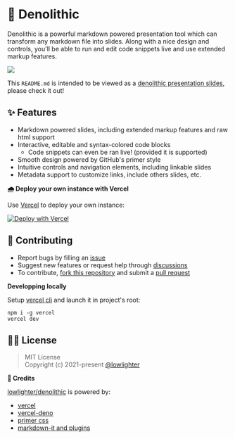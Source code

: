 <!-- [d-meta] title: Denolithic -->
<!-- [d-meta] author: lowlighter -->
<!-- [d-meta] menu-link: [Source](https://github.com/lowlighter/denolithic) -->
<!-- [d-meta] menu-link: [Sponsor](https://github.com/sponsors/lowlighter) -->

# 🦕 Denolithic

Denolithic is a powerful markdown powered presentation tool which can transform any markdown file into slides.
Along with a nice design and controls, you'll be able to run and edit code snippets live and use extended markup features.

<!-- [d-comment -->
![](https://user-images.githubusercontent.com/22963968/119055511-75bfc800-b9c9-11eb-8adf-5ee3a774b2cb.gif)

This `README.md` is intended to be viewed as a [denolithic presentation slides](https://denolithic.vercel.app), please check it out!
<!-- d-comment] -->

<!-- [d-uncomment

::: info

**🧪 Test it on your own markdown file!**

Enter an URL to any markdown file to preview it live with denolithic:

<form class="d-flex" onsubmit="setTimeout(() => window.location.replace(`${location.pathname}?target=${encodeURIComponent(document.querySelector('#denolithic-it').value)}`, 500))">
  <input id="denolithic-it" class="form-control flex-1 mr-2" type="url" placeholder="https://raw.githubusercontent.com/lowlighter/denolithic/main/README.md">
  <button type="submit" class="btn btn-primary">Denolithic it!</button>
</form>

:::

d-uncomment] -->

## ✨ Features
- Markdown powered slides, including extended markup features and raw html support
- Interactive, editable and syntax-colored code blocks
  - Code snippets can even be ran live! (provided it is supported)
- Smooth design powered by GitHub's primer style
- Intuitive controls and navigation elements, including linkable slides
- Metadata support to customize links, include others slides, etc.

**🌧️ Deploy your own instance with Vercel**

Use [Vercel](https://vercel.com) to deploy your own instance:

[![Deploy with Vercel](https://vercel.com/button)](https://vercel.com/new/git/external?repository-url=https%3A%2F%2Fgithub.com%2Flowlighter%2Fdenolithic&env=DENO_UNSTABLE&envDescription=Set%20to%20true%20to%20enable%20unstable%20features%20of%20deno%20runtime%20(required%20for%20code%20execution)&project-name=denolithic&repository-name=denolithic&demo-title=Denolithic&demo-description=Create%20presentation%20slides%20from%20markdown&demo-url=https%3A%2F%2Fdenolithic.vercel.app&demo-image=https%3A%2F%2Fdenolithic.vercel.app%2Fstatic%2Fopengraph.png)

<!-- [d-include] /_denolithic_features.md -->

## 🧙 Contributing

* Report bugs by filling an [issue](https://github.com/lowlighter/denolithic/issues)
* Suggest new features or request help through [discussions](https://github.com/lowlighter/denolithic/discussions)
* To contribute, [fork this repository](https://github.com/lowlighter/denolithic/network/members) and submit a [pull request](https://github.com/lowlighter/denolithic/pulls)

**Developping locally**

Setup [vercel cli](https://vercel.com/cli) and launch it in project's root:
```
npm i -g vercel
vercel dev
```

## 👨‍⚖️ License

> MIT License<br>
> Copyright (c) 2021-present [@lowlighter](https://github.com/lowlighter)

**🥇 Credits**

[lowlighter/denolithic](https://github.com/lowlighter/denolithic) is powered by:
* [vercel](https://vercel.com)
* [vercel-deno](https://github.com/TooTallNate/vercel-deno)
* [primer css](https://github.com/primer/css)
* [markdown-it and plugins](https://github.com/markdown-it/markdown-it)
